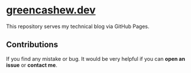 # [greencashew.dev](https://greencashew.dev/)

This repository serves my technical blog via GitHub Pages.

## Contributions

If you find any mistake or bug. It would be very helpful if you can **open an issue** or **contact me**.
